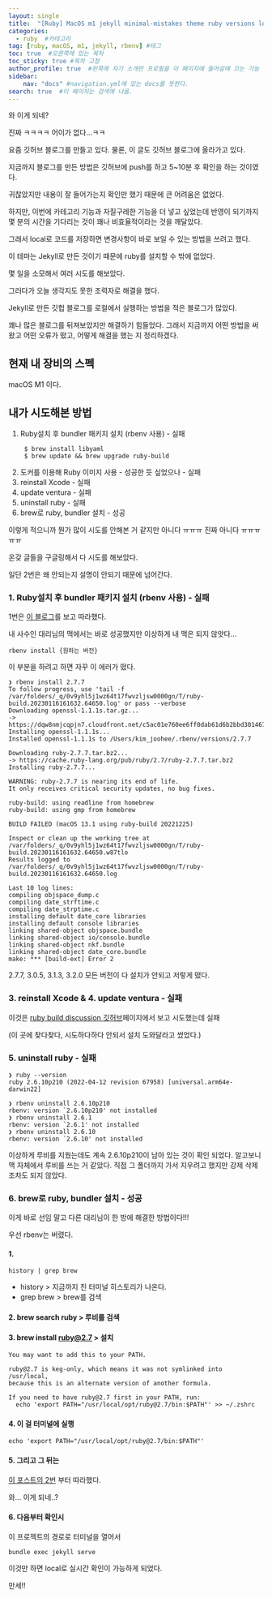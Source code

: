 ```yaml
---
layout: single
title:  "[Ruby] MacOS m1 jekyll minimal-mistakes theme ruby versions local"
categories: 
  - ruby  #카테고리
tag: [ruby, macOS, m1, jekyll, rbenv] #태그
toc: true  #오른쪽에 있는 목차
toc_sticky: true #목차 고정
author_profile: true  #왼쪽에 자기 소개란 프로필을 이 페이지에 들어갈때 끄는 기능
sidebar:
    nav: "docs" #navigation.yml에 있는 docs를 뜻한다.
search: true  #이 페이지는 검색에 나옴.
---
```


와 이게 되네?

진짜 ㅋㅋㅋㅋ 어이가 없다...ㅋㅋ

요즘 깃허브 블로그를 만들고 있다. 물론, 이 글도 깃허브 블로그에 올라가고 있다.

지금까지 블로그를 만든 방법은 깃허브에 push를 하고 5~10분 후 확인을 하는 것이였다.

귀찮았지만 내용이 잘 들어가는지 확인만 했기 때문에 큰 어려움은 없었다.

하지만, 이번에 카테고리 기능과 자질구레한 기능을 더 넣고 싶었는데 반영이 되기까지 몇 분의 시간을 기다리는 것이 꽤나 비효율적이라는 것을 깨달았다.

그래서 local로 코드를 저장하면 변경사항이 바로 보일 수 있는 방법을 쓰려고 했다.

이 테마는 Jekyll로 만든 것이기 때문에 ruby를 설치할 수 밖에 없었다. 

몇 일을 소모해서 여러 시도를 해보았다.

그러다가 오늘 생각지도 못한 조력자로 해결을 했다.

Jekyll로 만든 깃헙 블로그를 로컬에서 실행하는 방법을 적은 블로그가 많았다.

꽤나 많은 블로그를 뒤져보았지만 해결하기 힘들었다. 그래서 지금까지 어떤 방법을 써왔고 어떤 오류가 떴고, 어떻게 해결을 했는 지 정리하겠다.

## 현재 내 장비의 스펙

macOS M1 이다.

## 내가 시도해본 방법

1. Ruby설치 후 bundler 패키지 설치 (rbenv 사용) - 실패
   ```shell
    $ brew install libyaml
    $ brew update && brew upgrade ruby-build
   ```
2. 도커를 이용해 Ruby 이미지 사용 - 성공한 듯 싶었으나 - 실패
3. reinstall Xcode - 실패
4. update ventura - 실패
5. uninstall ruby - 실패
6. brew로 ruby, bundler 설치 - 성공

이렇게 적으니까 뭔가 많이 시도를 안해본 거 같지만 아니다 ㅠㅠㅠ 진짜 아니다 ㅠㅠㅠㅠㅠ

온갖 글들을 구글링해서 다 시도를 해보았다.

일단 2번은 왜 안되는지 설명이 안되기 때문에 넘어간다.

### 1. Ruby설치 후 bundler 패키지 설치 (rbenv 사용) - 실패

1번은 [이 블로그](https://unluckyjung.github.io/develop-setting/2021/01/20/Mac-Jekyll-Setting/)를 보고 따라했다.

내 사수인 대리님의 맥에서는 바로 성공했지만 이상하게 내 맥은 되지 않앗다...

```shell
rbenv install {원하는 버전} 
```

이 부분을 하려고 하면 자꾸 이 에러가 떴다.

```shell
❯ rbenv install 2.7.7
To follow progress, use 'tail -f /var/folders/_q/0v9yhl5j1wz64t17fwvzljsw0000gn/T/ruby-build.20230116161632.64650.log' or pass --verbose
Downloading openssl-1.1.1s.tar.gz...
-> https://dqw8nmjcqpjn7.cloudfront.net/c5ac01e760ee6ff0dab61d6b2bbd30146724d063eb322180c6f18a6f74e4b6aa
Installing openssl-1.1.1s...
Installed openssl-1.1.1s to /Users/kim_joohee/.rbenv/versions/2.7.7

Downloading ruby-2.7.7.tar.bz2...
-> https://cache.ruby-lang.org/pub/ruby/2.7/ruby-2.7.7.tar.bz2
Installing ruby-2.7.7...

WARNING: ruby-2.7.7 is nearing its end of life.
It only receives critical security updates, no bug fixes.

ruby-build: using readline from homebrew
ruby-build: using gmp from homebrew

BUILD FAILED (macOS 13.1 using ruby-build 20221225)

Inspect or clean up the working tree at /var/folders/_q/0v9yhl5j1wz64t17fwvzljsw0000gn/T/ruby-build.20230116161632.64650.w87tlo
Results logged to /var/folders/_q/0v9yhl5j1wz64t17fwvzljsw0000gn/T/ruby-build.20230116161632.64650.log

Last 10 log lines:
compiling objspace_dump.c
compiling date_strftime.c
compiling date_strptime.c
installing default date_core libraries
installing default console libraries
linking shared-object objspace.bundle
linking shared-object io/console.bundle
linking shared-object nkf.bundle
linking shared-object date_core.bundle
make: *** [build-ext] Error 2
```

2.7.7, 3.0.5, 3.1.3, 3.2.0 모든 버전이 다 설치가 안되고 저렇게 떴다.


### 3. reinstall Xcode & 4. update ventura - 실패

이것은 [ruby build discussion 깃허브](https://github.com/rbenv/ruby-build/discussions)페이지에서 보고 시도했는데 실패 

(이 곳에 찾다찾다, 시도하다하다 안되서 설치 도와달라고 썼었다.)

### 5. uninstall ruby - 실패

```shell
❯ ruby --version
ruby 2.6.10p210 (2022-04-12 revision 67958) [universal.arm64e-darwin22]

❯ rbenv uninstall 2.6.10p210
rbenv: version `2.6.10p210' not installed
❯ rbenv uninstall 2.6.1
rbenv: version `2.6.1' not installed
❯ rbenv uninstall 2.6.10
rbenv: version `2.6.10' not installed
```

이상하게 루비를 지웠는데도 계속 2.6.10p210이 남아 있는 것이 확인 되었다. 알고보니 맥 자체에서 루비를 쓰는 거 같았다. 직접 그 폴더까지 가서 지우려고 했지만 강제 삭제조차도 되지 않았다.

### 6. brew로 ruby, bundler 설치 - 성공

이게 바로 선임 말고 다른 대리님이 한 방에 해결한 방법이다!!!

우선 rbenv는 버렸다.

#### 1. 
```shell
history | grep brew
```
- history > 지금까지 친 터미널 히스토리가 나온다.
- grep brew > brew를 검색

#### 2. brew search ruby >  루비를 검색
#### 3. brew install ruby@2.7 > 설치
```shell
You may want to add this to your PATH.

ruby@2.7 is keg-only, which means it was not symlinked into /usr/local,
because this is an alternate version of another formula.

If you need to have ruby@2.7 first in your PATH, run:
  echo 'export PATH="/usr/local/opt/ruby@2.7/bin:$PATH"' >> ~/.zshrc
```

#### 4. 이 걸 터미널에 실행
```shell
echo 'export PATH="/usr/local/opt/ruby@2.7/bin:$PATH"'
```

#### 5. 그리고 그 뒤는 
[이 포스트의 2번](https://docs.github.com/ko/enterprise-server@3.6/pages/setting-up-a-github-pages-site-with-jekyll/testing-your-github-pages-site-locally-with-jekyll)
부터 따라했다. 

와... 이게 되네..? 

#### 6. 다음부터 확인시 
이 프로젝트의 경로로 터미널을 열어서 
```shell
bundle exec jekyll serve
```
이것만 하면 local로 실시간 확인이 가능하게 되었다. 

만세!!
